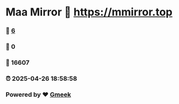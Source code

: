 # Maa Mirror :link: https://mmirror.top 
### :page_facing_up: [6](https://mmirror.top/tag.html) 
### :speech_balloon: 0 
### :hibiscus: 16607 
### :alarm_clock: 2025-04-26 18:58:58 
### Powered by :heart: [Gmeek](https://github.com/Meekdai/Gmeek)
